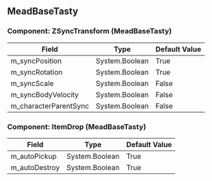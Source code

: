 ## MeadBaseTasty

### Component: ZSyncTransform (MeadBaseTasty)

|Field|Type|Default Value|
|-----|----|-------------|
|m_syncPosition|System.Boolean|True|
|m_syncRotation|System.Boolean|True|
|m_syncScale|System.Boolean|False|
|m_syncBodyVelocity|System.Boolean|False|
|m_characterParentSync|System.Boolean|False|

### Component: ItemDrop (MeadBaseTasty)

|Field|Type|Default Value|
|-----|----|-------------|
|m_autoPickup|System.Boolean|True|
|m_autoDestroy|System.Boolean|True|

